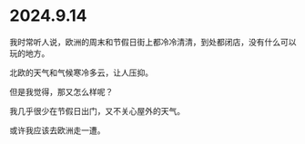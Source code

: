 # 2024.9.14 

我时常听人说，欧洲的周末和节假日街上都冷冷清清，到处都闭店，没有什么可以玩的地方。

北欧的天气和气候寒冷多云，让人压抑。

但是我觉得，那又怎么样呢？

我几乎很少在节假日出门，又不关心屋外的天气。

或许我应该去欧洲走一遭。